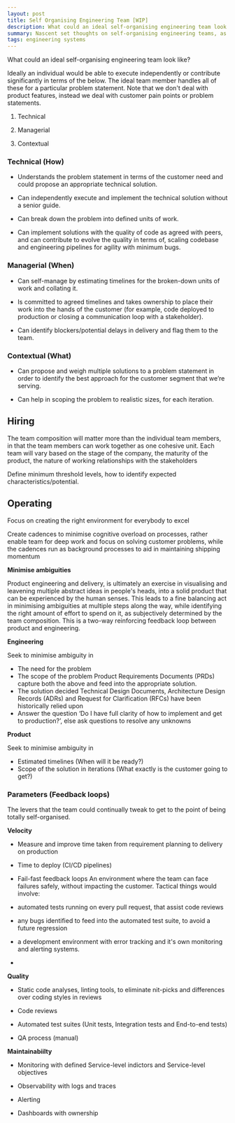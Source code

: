 ```yaml
---
layout: post
title: Self Organising Engineering Team [WIP]
description: What could an ideal self-organising engineering team look like?
summary: Nascent set thoughts on self-organising engineering teams, as I try to gather and put together a better model for understanding.
tags: engineering systems
---
```


What could an ideal self-organising engineering team look like?

Ideally an individual would be able to execute independently or contribute significantly in terms of the below. The ideal team member handles all of these for a particular problem statement. Note that we don't deal with product features, instead we deal with customer pain points or problem statements.

1.  Technical
    
2.  Managerial
    
3.  Contextual
    

### Technical (How)

-   Understands the problem statement in terms of the customer need and could propose an appropriate technical solution.
    
-   Can independently execute and implement the technical solution without a senior guide.
    
-   Can break down the problem into defined units of work.
    
-   Can implement solutions with the quality of code as agreed with peers, and can contribute to evolve the quality in terms of, scaling codebase and engineering pipelines for agility with minimum bugs.
    

### Managerial (When)

-   Can self-manage by estimating timelines for the broken-down units of work and collating it.
    
-   Is committed to agreed timelines and takes ownership to place their work into the hands of the customer (for example, code deployed to production or closing a communication loop with a stakeholder).
    
-   Can identify blockers/potential delays in delivery and flag them to the team.
    

### Contextual (What)

-   Can propose and weigh multiple solutions to a problem statement in order to identify the best approach for the customer segment that we’re serving.
    
-   Can help in scoping the problem to realistic sizes, for each iteration.
    

## Hiring

The team composition will matter more than the individual team members, in that the team members can work together as one cohesive unit. Each team will vary based on the stage of the company, the maturity of the product, the nature of working relationships with the stakeholders

Define minimum threshold levels, how to identify expected characteristics/potential.


## Operating

Focus on creating the right environment for everybody to excel

Create cadences to minimise cognitive overload on processes, rather enable team for deep work and focus on solving customer problems, while the cadences run as background processes to aid in maintaining shipping momentum

**Minimise ambiguities**

Product engineering and delivery, is ultimately an exercise in visualising and leavening multiple abstract ideas in people's heads, into a solid product that can be experienced by the human senses. This leads to a fine balancing act in minimising ambiguities at multiple steps along the way, while identifying the right amount of effort to spend on it, as subjectively determined by the team composition. This is a two-way reinforcing feedback loop between product and engineering.

**Engineering**

Seek to minimise ambiguity in

-   The need for the problem
-   The scope of the problem
Product Requirements Documents (PRDs) capture both the above and feed into the appropriate solution.
-   The solution decided
Technical Design Documents, Architecture Design Records (ADRs) and Request for Clarification (RFCs) have been historically relied upon
-   Answer the question ‘Do I have full clarity of how to implement and get to production?’, else ask questions to resolve any unknowns
    
**Product**

Seek to minimise ambiguity in 

-   Estimated timelines (When will it be ready?)
-   Scope of the solution in iterations (What exactly is the customer going to get?)
    

### Parameters (Feedback loops)

The levers that the team could continually tweak to get to the point of being totally self-organised.

**Velocity**

-   Measure and improve time taken from requirement planning to delivery on production
    
-   Time to deploy (CI/CD pipelines)

-   Fail-fast feedback loops
An environment where the team can face failures safely, without impacting the customer. Tactical things would involve:
- automated tests running on every pull request, that assist code reviews
- any bugs identified to feed into the automated test suite, to avoid a future regression
- a development environment with error tracking and it's own monitoring and alerting systems. 
- 
    

**Quality**

-   Static code analyses, linting tools, to eliminate nit-picks and differences over coding styles in reviews

-   Code reviews
    
-   Automated test suites (Unit tests, Integration tests and End-to-end tests)
    
-   QA process (manual)
    

**Maintainabiilty**

-   Monitoring with defined Service-level indictors and Service-level objectives

-   Observability with logs and traces

-   Alerting

-   Dashboards with ownership

